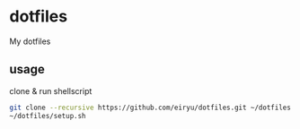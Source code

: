 # dotfiles
My dotfiles

## usage

clone & run shellscript

```bash
git clone --recursive https://github.com/eiryu/dotfiles.git ~/dotfiles
~/dotfiles/setup.sh
```
